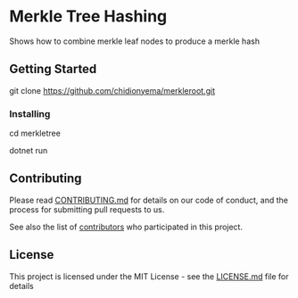 # Merkle Tree Hashing 

Shows how to combine merkle leaf nodes to produce a merkle hash

## Getting Started

git clone https://github.com/chidionyema/merkleroot.git



### Installing
cd merkletree

dotnet run

## Contributing

Please read [CONTRIBUTING.md](https://gist.github.com/PurpleBooth/b24679402957c63ec426) for details on our code of conduct, and the process for submitting pull requests to us.



See also the list of [contributors](https://github.com/your/project/contributors) who participated in this project.

## License

This project is licensed under the MIT License - see the [LICENSE.md](LICENSE.md) file for details


